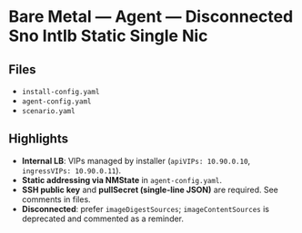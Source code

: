 # Bare Metal — Agent — Disconnected Sno Intlb Static Single Nic

## Files
- `install-config.yaml`
- `agent-config.yaml`
- `scenario.yaml`

## Highlights
- **Internal LB**: VIPs managed by installer (`apiVIPs: 10.90.0.10`, `ingressVIPs: 10.90.0.11`).
- **Static addressing via NMState** in `agent-config.yaml`.
- **SSH public key** and **pullSecret (single-line JSON)** are required. See comments in files.
- **Disconnected**: prefer `imageDigestSources`; `imageContentSources` is deprecated and commented as a reminder.
